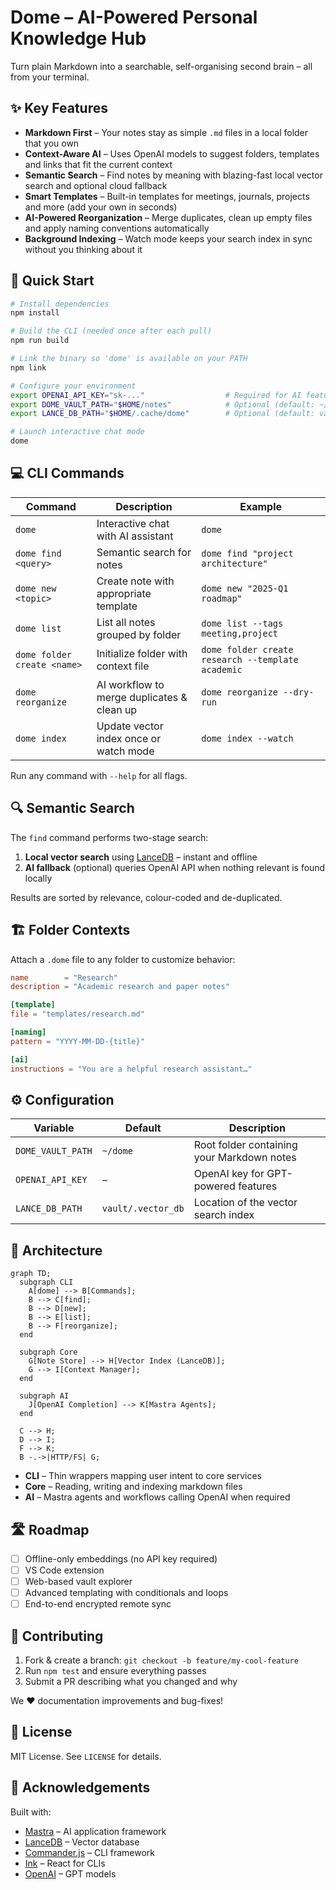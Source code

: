 # Dome – AI-Powered Personal Knowledge Hub

Turn plain Markdown into a searchable, self-organising second brain – all from your terminal.

## ✨ Key Features

- **Markdown First** – Your notes stay as simple `.md` files in a local folder that you own
- **Context-Aware AI** – Uses OpenAI models to suggest folders, templates and links that fit the current context
- **Semantic Search** – Find notes by meaning with blazing-fast local vector search and optional cloud fallback
- **Smart Templates** – Built-in templates for meetings, journals, projects and more (add your own in seconds)
- **AI-Powered Reorganization** – Merge duplicates, clean up empty files and apply naming conventions automatically
- **Background Indexing** – Watch mode keeps your search index in sync without you thinking about it

## 🚀 Quick Start

```bash
# Install dependencies
npm install

# Build the CLI (needed once after each pull)
npm run build

# Link the binary so 'dome' is available on your PATH
npm link

# Configure your environment
export OPENAI_API_KEY="sk-..."                  # Required for AI features
export DOME_VAULT_PATH="$HOME/notes"            # Optional (default: ~/dome)
export LANCE_DB_PATH="$HOME/.cache/dome"        # Optional (default: vault/.vector_db)

# Launch interactive chat mode
dome
```

## 💻 CLI Commands

| Command                     | Description                                | Example                                           |
| --------------------------- | ------------------------------------------ | ------------------------------------------------- |
| `dome`                      | Interactive chat with AI assistant         | `dome`                                            |
| `dome find <query>`         | Semantic search for notes                  | `dome find "project architecture"`                |
| `dome new <topic>`          | Create note with appropriate template      | `dome new "2025-Q1 roadmap"`                      |
| `dome list`                 | List all notes grouped by folder           | `dome list --tags meeting,project`                |
| `dome folder create <name>` | Initialize folder with context file        | `dome folder create research --template academic` |
| `dome reorganize`           | AI workflow to merge duplicates & clean up | `dome reorganize --dry-run`                       |
| `dome index`                | Update vector index once or watch mode     | `dome index --watch`                              |

Run any command with `--help` for all flags.

## 🔍 Semantic Search

The `find` command performs two-stage search:

1. **Local vector search** using [LanceDB](https://lancedb.com) – instant and offline
2. **AI fallback** (optional) queries OpenAI API when nothing relevant is found locally

Results are sorted by relevance, colour-coded and de-duplicated.

## 🏗 Folder Contexts

Attach a `.dome` file to any folder to customize behavior:

```toml
name        = "Research"
description = "Academic research and paper notes"

[template]
file = "templates/research.md"

[naming]
pattern = "YYYY-MM-DD-{title}"

[ai]
instructions = "You are a helpful research assistant…"
```

## ⚙️ Configuration

| Variable          | Default            | Description                                |
| ----------------- | ------------------ | ------------------------------------------ |
| `DOME_VAULT_PATH` | `~/dome`           | Root folder containing your Markdown notes |
| `OPENAI_API_KEY`  | –                  | OpenAI key for GPT-powered features        |
| `LANCE_DB_PATH`   | `vault/.vector_db` | Location of the vector search index        |

## 🧩 Architecture

```mermaid
graph TD;
  subgraph CLI
    A[dome] --> B[Commands];
    B --> C[find];
    B --> D[new];
    B --> E[list];
    B --> F[reorganize];
  end

  subgraph Core
    G[Note Store] --> H[Vector Index (LanceDB)];
    G --> I[Context Manager];
  end

  subgraph AI
    J[OpenAI Completion] --> K[Mastra Agents];
  end

  C --> H;
  D --> I;
  F --> K;
  B -.->|HTTP/FS| G;
```

- **CLI** – Thin wrappers mapping user intent to core services
- **Core** – Reading, writing and indexing markdown files
- **AI** – Mastra agents and workflows calling OpenAI when required

## 🛣 Roadmap

- [ ] Offline-only embeddings (no API key required)
- [ ] VS Code extension
- [ ] Web-based vault explorer
- [ ] Advanced templating with conditionals and loops
- [ ] End-to-end encrypted remote sync

## 🤝 Contributing

1. Fork & create a branch: `git checkout -b feature/my-cool-feature`
2. Run `npm test` and ensure everything passes
3. Submit a PR describing what you changed and why

We ❤️ documentation improvements and bug-fixes!

## 📜 License

MIT License. See `LICENSE` for details.

## 🙏 Acknowledgements

Built with:

- [Mastra](https://mastra.ai) – AI application framework
- [LanceDB](https://lancedb.com) – Vector database
- [Commander.js](https://github.com/tj/commander.js) – CLI framework
- [Ink](https://github.com/vadimdemedes/ink) – React for CLIs
- [OpenAI](https://openai.com) – GPT models
